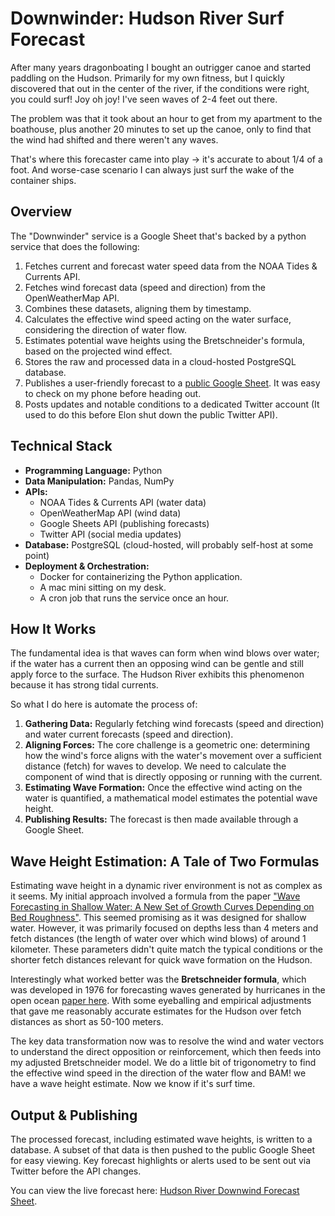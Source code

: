 # Downwinder: Hudson River Surf Forecast

After many years dragonboating I bought an outrigger canoe and started paddling on the Hudson. Primarily for my own fitness, but I quickly discovered that out in the center of the river, if the conditions were right, you could surf! Joy oh joy! I've seen waves of 2-4 feet out there.

The problem was that it took about an hour to get from my apartment to the boathouse, plus another 20 minutes to set up the canoe, only to find that the wind had shifted and there weren't any waves.

That's where this forecaster came into play -> it's accurate to about 1/4 of a foot. And worse-case scenario I can always just surf the wake of the container ships.

## Overview

The "Downwinder" service is a Google Sheet that's backed by a python service that does the following:

1.  Fetches current and forecast water speed data from the NOAA Tides & Currents API.
2.  Fetches wind forecast data (speed and direction) from the OpenWeatherMap API.
3.  Combines these datasets, aligning them by timestamp.
4.  Calculates the effective wind speed acting on the water surface, considering the direction of water flow.
5.  Estimates potential wave heights using the Bretschneider's formula, based on the projected wind effect.
6.  Stores the raw and processed data in a cloud-hosted PostgreSQL database.
7.  Publishes a user-friendly forecast to a [public Google Sheet](https://docs.google.com/spreadsheets/d/18NrpiG0gxkhgAOR1RfpESE539-xTMSFeJXeR0vQ7bIg/edit?usp=sharing). It was easy to check on my phone before heading out.
8.  Posts updates and notable conditions to a dedicated Twitter account (It used to do this before Elon shut down the public Twitter API).

## Technical Stack

*   **Programming Language:** Python
*   **Data Manipulation:** Pandas, NumPy
*   **APIs:**
    *   NOAA Tides & Currents API (water data)
    *   OpenWeatherMap API (wind data)
    *   Google Sheets API (publishing forecasts)
    *   Twitter API (social media updates)
*   **Database:** PostgreSQL (cloud-hosted, will probably self-host at some point)
*   **Deployment & Orchestration:**
    *   Docker for containerizing the Python application.
    *   A mac mini sitting on my desk.
    *   A cron job that runs the service once an hour.

## How It Works

The fundamental idea is that waves can form when wind blows over water; if the water has a current then an opposing wind can be gentle and still apply force to the surface. The Hudson River exhibits this phenomenon because it has strong tidal currents.

So what I do here is automate the process of:

1.  **Gathering Data:** Regularly fetching wind forecasts (speed and direction) and water current forecasts (speed and direction).
2.  **Aligning Forces:** The core challenge is a geometric one: determining how the wind's force aligns with the water's movement over a sufficient distance (fetch) for waves to develop. We need to calculate the component of wind that is directly opposing or running with the current.
3.  **Estimating Wave Formation:** Once the effective wind acting on the water is quantified, a mathematical model estimates the potential wave height.
4.  **Publishing Results:** The forecast is then made available through a Google Sheet.

## Wave Height Estimation: A Tale of Two Formulas

Estimating wave height in a dynamic river environment is not as complex as it seems. My initial approach involved a formula from the paper ["Wave Forecasting in Shallow Water: A New Set of Growth Curves Depending on Bed Roughness"](https://www.mdpi.com/2073-4441/11/11/2313/pdf). This seemed promising as it was designed for shallow water. However, it was primarily focused on depths less than 4 meters and fetch distances (the length of water over which wind blows) of around 1 kilometer. These parameters didn't quite match the typical conditions or the shorter fetch distances relevant for quick wave formation on the Hudson.

Interestingly what worked better was the **Bretschneider formula**, which was developed in 1976 for forecasting waves generated by hurricanes in the open ocean [paper here](https://journals.tdl.org/icce/index.php/icce/article/download/3061/2726). With some eyeballing and empirical adjustments that gave me reasonably accurate estimates for the Hudson over fetch distances as short as 50-100 meters.

The key data transformation now was to resolve the wind and water vectors to understand the direct opposition or reinforcement, which then feeds into my adjusted Bretschneider model. We do a little bit of trigonometry to find the effective wind speed in the direction of the water flow and BAM! we have a wave height estimate. Now we know if it's surf time.

## Output & Publishing
The processed forecast, including estimated wave heights, is written to a database. A subset of that data is then pushed to the public Google Sheet for easy viewing. Key forecast highlights or alerts used to be sent out via Twitter before the API changes.

You can view the live forecast here: [Hudson River Downwind Forecast Sheet](https://docs.google.com/spreadsheets/d/18NrpiG0gxkhgAOR1RfpESE539-xTMSFeJXeR0vQ7bIg/edit?usp=sharing).
